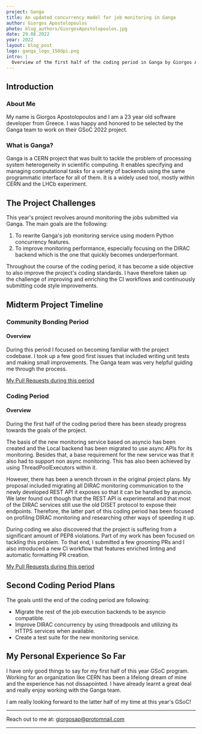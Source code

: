 ```yaml
---
project: Ganga
title: An updated concurrency model for job monitoring in Ganga
author: Giorgos Apostolopoulos  
photo: blog_authors/GiorgosApostolopoulos.jpg
date: 29.08.2022
year: 2022
layout: blog_post
logo: ganga_logo_150dpi.png
intro: |
  Overview of the first half of the coding period in Ganga by Giorgos Apostolopoulos | GSoC 2022
---
```


## Introduction

### About Me

My name is Giorgos Apostolopoulos and I am a 23 year old software developer from Greece. I was happy and honored to be
selected by the Ganga team to work on their GSoC 2022 project.

### What is Ganga?

Ganga is a CERN project that was built to tackle the problem of processing system heterogeneity in scientific computing.
It enables specifying and managing computational tasks for a variety of backends using the same programmatic interface
for all of them. It is a widely used tool, mostly within CERN and the LHCb experiment.

## The Project Challenges

This year's project revolves around monitoring the jobs submitted via Ganga. The main goals are the following:

1. To rewrite Ganga's job monitoring service using modern Python concurrency features.
2. To improve monitoring performance, especially focusing on the DIRAC backend which is the one that quickly becomes underperformant.

Throughout the course of the coding period, it has become a side objective to also improve the project's coding standards.
I have therefore taken up the challenge of improving and enriching the CI workflows and continuously submitting code style improvements.

## Midterm Project Timeline

### Community Bonding Period

#### Overview

During this period I focused on becoming familiar with the project codebase. I took up a few good first issues that included writing unit tests
and making small improvements. The Ganga team was very helpful guiding me through the process.

[My Pull Requests during this period](https://github.com/ganga-devs/ganga/pulls?q=is%3Apr+author%3Ajoj0s+is%3Aclosed+closed%3A%3C2022-06-01+)

### Coding Period

#### Overview

During the first half of the coding period there has been steady progress towards the goals of the project.

The basis of the new monitoring service based on asyncio has been created and the Local backend has been migrated to use
async APIs for its monitoring. Besides that, a base requirement for the new service was that it also had to support non async
monitoring. This has also been achieved by using ThreadPoolExecutors within it.

However, there has been a wrench thrown in the original project plans. My proposal included migrating all DIRAC monitoring
communication to the newly developed REST API it exposes so that it can be handled by asyncio. We later found out though
that the REST API is experimental and that most of the DIRAC services still use the old DISET protocol to expose their endpoints.
Therefore, the latter part of this coding period has been focused on profiling DIRAC monitoring and researching other ways of speeding it up.

During coding we also discovered that the project is suffering from a significant amount of PEP8 violations. Part of my
work has been focused on tackling this problem. To that end, I submitted a few grooming PRs and I also introduced a new
CI workflow that features enriched linting and automatic formatting PR creation.

[My Pull Requests during this period](https://github.com/ganga-devs/ganga/pulls?q=is%3Apr+author%3Ajoj0s+is%3Aclosed+closed%3A%3E2022-06-01+)

## Second Coding Period Plans

The goals until the end of the coding period are following:

- Migrate the rest of the job execution backends to be asyncio compatible.
- Improve DIRAC concurrency by using threadpools and utilizing its HTTPS services when available.
- Create a test suite for the new monitoring service.

## My Personal Experience So Far

I have only good things to say for my first half of this year GSoC program. Working for an organization like CERN has been
a lifelong dream of mine and the experience has not dissapointed. I have already learnt a great deal and really enjoy
working with the Ganga team.

I am really looking forward to the latter half of my time at this year's GSoC!

---

Reach out to me at: giorgosap@protomnail.com

---
